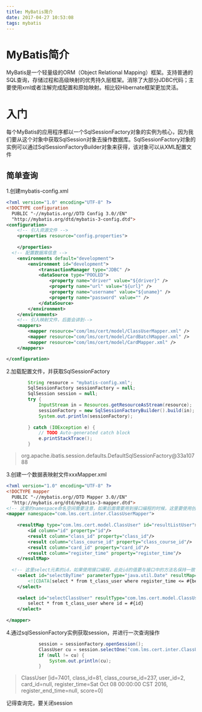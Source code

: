 ```yaml
---
title: MyBatis简介
date: 2017-04-27 10:53:08
tags: mybatis
---
```




# MyBatis简介

MyBatis是一个轻量级的ORM（Object Relational Mapping）框架。支持普通的SQL查询，存储过程和高级映射的优秀持久层框架。消除了大部分JDBC代码；主要使用xml或者注解完成配置和原始映射。相比较Hibernate框架更加灵活。

<!-- more -->

# 入门

每个MyBatis的应用程序都以一个SqlSessionFactory对象的实例为核心，因为我们要从这个对象中获取SqlSession对象去操作数据库。SqlSessionFactory对象的实例可以通过SqlSessionFactoryBuilder对象来获得，该对象可以从XML配置文件

## 简单查询

1.创建mybatis-config.xml

``` xml
<?xml version="1.0" encoding="UTF-8" ?>
<!DOCTYPE configuration
  PUBLIC "-//mybatis.org//DTD Config 3.0//EN"
  "http://mybatis.org/dtd/mybatis-3-config.dtd">
<configuration>
	<!-- 引入资源文件 -->
	<properties resource="config.properties">
		
	</properties>
  <!-- 配置数据库信息 -->
	<environments default="development">
		<environment id="development">
			<transactionManager type="JDBC" />
			<dataSource type="POOLED">
				<property name="driver" value="${driver}" />
				<property name="url" value="${url}" />
				<property name="username" value="${uname}" />
				<property name="password" value="" />
			</dataSource>
		</environment>
	</environments>
	<!-- 引入映射文件，后面会讲到-->
	<mappers>
		<mapper resource="com/lms/cert/model/ClassUserMapper.xml" />
		<mapper resource="com/lms/cert/model/CardBatchMapper.xml" />
		<mapper resource="com/lms/cert/model/CardMapper.xml" />
	</mappers>

</configuration>
```

2.加载配置文件，并获取SqlSessionFactory

``` java
		String resource = "mybatis-config.xml";
		SqlSessionFactory sessionFactory = null;
		SqlSession session = null;
		try {
			InputStream in = Resources.getResourceAsStream(resource);
			sessionFactory = new SqlSessionFactoryBuilder().build(in);
			System.out.println(sessionFactory);
			
		} catch (IOException e) {
			// TODO Auto-generated catch block
			e.printStackTrace();
		}
```

>    org.apache.ibatis.session.defaults.DefaultSqlSessionFactory@33a10788



3.创建一个数据表映射文件xxxMapper.xml

``` xml
<?xml version="1.0" encoding="UTF-8" ?>
<!DOCTYPE mapper
  PUBLIC "-//mybatis.org//DTD Mapper 3.0//EN"
  "http://mybatis.org/dtd/mybatis-3-mapper.dtd">
<!-- 这里的namespace命名空间需要注意，如果后面需要用到接口编程的时候，这里要使用创建的接口的全名，否则会报接口未注册的异常 -->
<mapper namespace="com.lms.cert.inter.ClassUserMapper">
	
	<resultMap type="com.lms.cert.model.ClassUser" id="resultListUser">
		<id column="id" property="id"/>
		<result column="class_id" property="class_id"/>
		<result column="class_course_id" property="class_course_id"/>
		<result column="card_id" property="card_id"/>
		<result column="register_time" property="register_time"/>
	</resultMap>
	
  <!-- 这里select元素的id，如果使用接口编程，此处id的值要与接口中的方法名保持一致 -->
	<select id="selectByTime" parameterType="java.util.Date" resultMap="resultListUser">
		<![CDATA[select * from t_class_user where register_time <= #{beginTime}]]>
	</select>
	
	<select id="selectClassUser" resultType="com.lms.cert.model.ClassUser">
		select * from t_class_user where id = #{id}
	</select>
	
</mapper>
```

4.通过sqlSessionFactory实例获取session，并进行一次查询操作

``` java
			session = sessionFactory.openSession();
			ClassUser cu = session.selectOne("com.lms.cert.inter.ClassUserMapper.selectClassUser", 7401);
			if (null != cu) {
				System.out.println(cu);
			}	
```

>    ClassUser [id=7401, class_id=81, class_course_id=237, user_id=2, card_id=null, register_time=Sat Oct 08 00:00:00 CST 2016, register_end_time=null, score=0]

记得查询完，要关闭session









